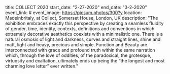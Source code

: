 title: COLLECT 2020 
start_date: "2-27-2020"
end_date: "3-2-2020"
event_link: #
event_image: https://picsum.photos/300?y
location: Madeinbritaly, at Collect, Somerset House, London, UK 
description: "The exhibition embraces exactly this perspective by creating a seamless fluidity of gender, time, identity, contexts, definitions and conventions in which extremely decorative aesthetics coexists with a minimalistic one. There is a natural osmosis of light and darkness, curves and straight lines, shine and matt, light and heavy, precious and simple. Function and Beauty are interconnected with grace and profound truth within the same narration which, through the love of oddities, of the paradoxical, the grotesque, virtuosity and exaltation, ultimately ends up being the “the longest and most charming love letter” ever written."
